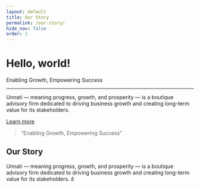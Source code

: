 ```yaml
---
layout: default
title: Our Story
permalink: /our-story/
hide_nav: false
order: 1
---
```


<div class="jumbotron">
  <h1 class="display-4">Hello, world!</h1>
  <p class="lead">Enabling Growth, Empowering Success</p>
  <hr class="my-4">
  <p>Unnati — meaning progress, growth, and prosperity — is a boutique advisory firm dedicated to driving business growth and creating long-term value for its stakeholders.</p>
  <p class="lead">
    <a class="btn btn-primary btn-lg" href="#" role="button">Learn more</a>
  </p>
</div>
<div class="container">
  <div class="row justify-content-center">
    <div class="col-md-12">
      <blockquote class="blockquote text-center p-4 bg-light rounded shadow">
        <p class="mb-0 display-6">
          “Enabling Growth, Empowering Success”
        </p>
        <!-- Optional: Tagline author/source -->
        <!-- <footer class="blockquote-footer mt-3">Your Tagline Here</footer> -->
      </blockquote>
    </div>
  </div>
</div>

## Our Story
 
Unnati — meaning progress, growth, and prosperity — is a boutique advisory firm dedicated to driving business growth and creating long-term value for its stakeholders.
ð
